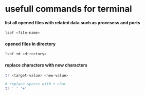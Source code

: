 # usefull commands for terminal

#### list all opened files with related data such as procesess and ports

```bash
lsof <file-name>
```

#### opened files in directory

```bash
lsof +d <directory>
```

#### replace characters with new characters

```bash
tr <target-value> <new-value>

# replace spaces with + char
tr ' ' '+'
```
